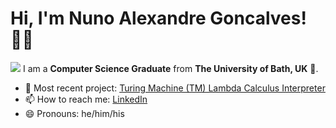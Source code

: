 # Hi, I'm Nuno Alexandre Goncalves! 👋🏿

![](https://komarev.com/ghpvc/?username=NunoAGoncalves)
I am a **Computer Science Graduate** from **The University of Bath, UK** 🛀. 

- 🌱 Most recent project: [Turing Machine (TM) Lambda Calculus Interpreter](https://github.com/NunoAGoncalves/Turing-Machine-Lambda-Calculus-Converter)
- 📫 How to reach me: [LinkedIn](https://www.linkedin.com/in/n-alexandre-goncalves/)
- 😄 Pronouns: he/him/his


